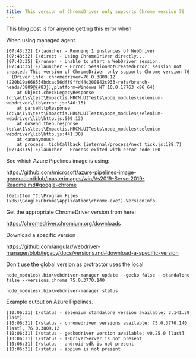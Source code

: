 ```yaml
---
title: This version of ChromeDriver only supports Chrome version 76
---
```


This blog post is for anyone getting this error when

When using managed agent.

```
[07:43:32] I/launcher - Running 1 instances of WebDriver
[07:43:32] I/direct - Using ChromeDriver directly...
[07:43:35] E/runner - Unable to start a WebDriver session.
[07:43:35] E/launcher - Error: SessionNotCreatedError: session not created: This version of ChromeDriver only supports Chrome version 76
  (Driver info: chromedriver=76.0.3809.12 (220b19a666554bdcac56dff9ffd44c300842c933-refs/branch-heads/3809@{#83}),platform=Windows NT 10.0.17763 x86_64)
    at Object.checkLegacyResponse (d:\a\1\s\test\Empactis.HRCM.UITests\node_modules\selenium-webdriver\lib\error.js:546:15)
    at parseHttpResponse (d:\a\1\s\test\Empactis.HRCM.UITests\node_modules\selenium-webdriver\lib\http.js:509:13)
    at doSend.then.response (d:\a\1\s\test\Empactis.HRCM.UITests\node_modules\selenium-webdriver\lib\http.js:441:30)
    at <anonymous>
    at process._tickCallback (internal/process/next_tick.js:188:7)
[07:43:35] E/launcher - Process exited with error code 100
```

See which Azure Pipelines image is using:

https://github.com/microsoft/azure-pipelines-image-generation/blob/masterimages/win/Vs2019-Server2019-Readme.md#google-chrome

```
(Get-Item "C:\Program Files (x86)\Google\Chrome\Application\chrome.exe").VersionInfo
```

Get the appropriate ChromeDriver version from here:

https://chromedriver.chromium.org/downloads

Download a specific version

https://github.com/angular/webdriver-manager/blob/legacy/docs/versions.md#download-a-specific-version

Don't use the global version as protractor uses the local

```
node_modules\.bin\webdriver-manager update --gecko false --standalone false --versions.chrome 75.0.3770.140
```

```
node_modules\.bin\webdriver-manager status
```

Example output on Azure Pipelines.

```
[10:06:31] I/status - selenium standalone version available: 3.141.59 [last]
[10:06:31] I/status - chromedriver versions available: 75.0.3770.140 [last], 76.0.3809.12
[10:06:31] I/status - geckodriver version available: v0.25.0 [last]
[10:06:31] I/status - IEDriverServer is not present
[10:06:31] I/status - android-sdk is not present
[10:06:31] I/status - appium is not present
```
